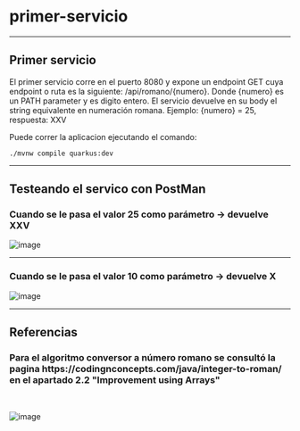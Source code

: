 # primer-servicio

---

## Primer servicio 

El primer servicio corre en el puerto 8080 y expone un endpoint GET cuya endpoint o ruta es la siguiente: /api/romano/{numero}. Donde {numero} es un PATH parameter y es digito entero. El servicio  devuelve en su body el string equivalente en numeración romana. Ejemplo: {numero} = 25, respuesta: XXV

Puede correr la aplicacion ejecutando el comando:
```shell script
./mvnw compile quarkus:dev
```


---

## Testeando el servico con PostMan
### Cuando se le pasa el valor 25 como parámetro -> devuelve XXV
![image](https://github.com/DevKaliper/prueba-conocimiento-backend/assets/122651755/b53f3e61-7f12-4722-ad75-df6165538db2)

---
### Cuando se le pasa el valor 10 como parámetro -> devuelve X
![image](https://github.com/DevKaliper/prueba-conocimiento-backend/assets/122651755/0714ee59-5823-433a-bf15-8208f2d65d14)

---

## Referencias 
<h3> Para el algoritmo conversor a número romano se consultó la pagina https://codingnconcepts.com/java/integer-to-roman/ en el apartado 2.2 "Improvement using Arrays" </h3>
<br>

![image](https://github.com/DevKaliper/prueba-conocimiento-backend/assets/122651755/16ad62ef-1444-4696-ac4e-db4bd1b6d73f)


